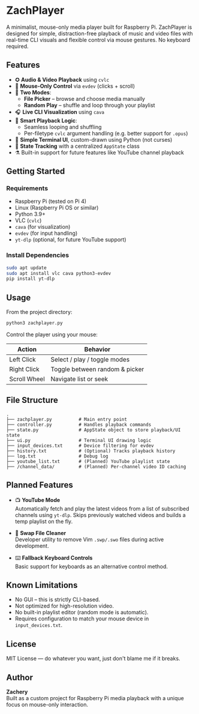 # ZachPlayer

A minimalist, mouse-only media player built for Raspberry Pi. ZachPlayer is designed for simple, distraction-free playback of music and video files with real-time CLI visuals and flexible control via mouse gestures. No keyboard required.

## Features

- ✪ **Audio & Video Playback** using `cvlc`
- 🔌 **Mouse-Only Control** via `evdev` (clicks + scroll)
- 📂 **Two Modes**:
  - **File Picker** – browse and choose media manually
  - **Random Play** – shuffle and loop through your playlist
- 🎧 **Live CLI Visualization** using `cava`
- 🧠 **Smart Playback Logic**:
  - Seamless looping and shuffling
  - Per-filetype `cvlc` argument handling (e.g. better support for `.opus`)
- 🎨 **Simple Terminal UI**, custom-drawn using Python (not curses)
- 💾 **State Tracking** with a centralized `AppState` class
- ⚗️ Built-in support for future features like YouTube channel playback

## Getting Started

### Requirements

- Raspberry Pi (tested on Pi 4)
- Linux (Raspberry Pi OS or similar)
- Python 3.9+
- VLC (`cvlc`)
- `cava` (for visualization)
- `evdev` (for input handling)
- `yt-dlp` (optional, for future YouTube support)

### Install Dependencies

```bash
sudo apt update
sudo apt install vlc cava python3-evdev
pip install yt-dlp
```

## Usage

From the project directory:

```bash
python3 zachplayer.py
```

Control the player using your mouse:

| Action       | Behavior                       |
| ------------ | ------------------------------ |
| Left Click   | Select / play / toggle modes   |
| Right Click  | Toggle between random & picker |
| Scroll Wheel | Navigate list or seek          |

## File Structure

```text
.
├── zachplayer.py          # Main entry point
├── controller.py          # Handles playback commands
├── state.py               # AppState object to store playback/UI state
├── ui.py                  # Terminal UI drawing logic
├── input_devices.txt      # Device filtering for evdev
├── history.txt            # (Optional) Tracks playback history
├── log.txt                # Debug log
├── youtube_list.txt       # (Planned) YouTube playlist state
├── /channel_data/         # (Planned) Per-channel video ID caching
```

## Planned Features

- 📺 **YouTube Mode**\
  Automatically fetch and play the latest videos from a list of subscribed channels using `yt-dlp`. Skips previously watched videos and builds a temp playlist on the fly.

- 🧹 **Swap File Cleaner**\
  Developer utility to remove Vim `.swp/.swo` files during active development.

- ⌨️ **Fallback Keyboard Controls**\
  Basic support for keyboards as an alternative control method.

## Known Limitations

- No GUI – this is strictly CLI-based.
- Not optimized for high-resolution video.
- No built-in playlist editor (random mode is automatic).
- Requires configuration to match your mouse device in `input_devices.txt`.

## License

MIT License — do whatever you want, just don't blame me if it breaks.

## Author

**Zachery**\
Built as a custom project for Raspberry Pi media playback with a unique focus on mouse-only interaction.

